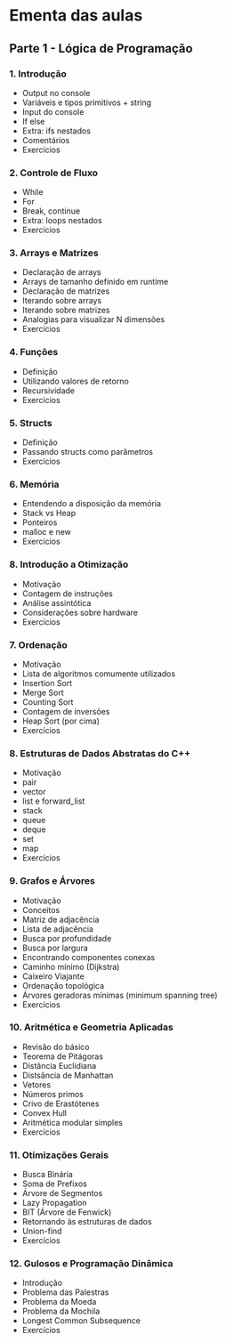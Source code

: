# Ementa das aulas

## Parte 1 - Lógica de Programação

### 1. Introdução
- Output no console
- Variáveis e tipos primitivos + string
- Input do console  
- If else
- Extra: ifs nestados
- Comentários
- Exercícios

### 2. Controle de Fluxo
- While
- For
- Break, continue
- Extra: loops nestados
- Exercícios

### 3. Arrays e Matrizes
- Declaração de arrays
- Arrays de tamanho definido em runtime
- Declaração de matrizes
- Iterando sobre arrays
- Iterando sobre matrizes
- Analogias para visualizar N dimensões
- Exercícios

### 4. Funções
- Definição
- Utilizando valores de retorno
- Recursividade
- Exercícios

### 5. Structs
- Definição
- Passando structs como parâmetros
- Exercícios

### 6. Memória
- Entendendo a disposição da memória
- Stack vs Heap
- Ponteiros
- malloc e new
- Exercícios

### 8. Introdução a Otimização
- Motivação
- Contagem de instruções
- Análise assintótica
- Considerações sobre hardware
- Exercícios

### 7. Ordenação
- Motivação
- Lista de algoritmos comumente utilizados
- Insertion Sort
- Merge Sort
- Counting Sort
- Contagem de inversões
- Heap Sort (por cima)
- Exercícios

### 8. Estruturas de Dados Abstratas do C++
- Motivação
- pair
- vector
- list e forward_list
- stack
- queue
- deque
- set
- map
- Exercícios

### 9. Grafos e Árvores
- Motivação
- Conceitos
- Matriz de adjacência
- Lista de adjacência
- Busca por profundidade
- Busca por largura
- Encontrando componentes conexas
- Caminho mínimo (Dijkstra)
- Caixeiro Viajante
- Ordenação topológica
- Árvores geradoras mínimas (minimum spanning tree)
- Exercícios

### 10. Aritmética e Geometria Aplicadas
- Revisão do básico
- Teorema de Pitágoras
- Distância Euclidiana
- Distsância de Manhattan
- Vetores
- Números primos
- Crivo de Erastótenes
- Convex Hull
- Aritmética modular simples
- Exercícios

### 11. Otimizações Gerais
- Busca Binária
- Soma de Prefixos
- Árvore de Segmentos
- Lazy Propagation
- BIT (Árvore de Fenwick)
- Retornando às estruturas de dados
- Union-find
- Exercícios

### 12. Gulosos e Programação Dinâmica
- Introdução
- Problema das Palestras
- Problema da Moeda
- Problema da Mochila
- Longest Common Subsequence
- Exercícios

